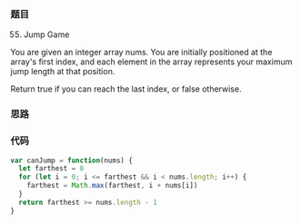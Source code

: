 ### 题目
55. Jump Game

You are given an integer array nums. You are initially positioned at the array's first index, and each element in the array represents your maximum jump length at that position.

Return true if you can reach the last index, or false otherwise.

### 思路

### 代码
```javascript
var canJump = function(nums) {
  let farthest = 0
  for (let i = 0; i <= farthest && i < nums.length; i++) {
    farthest = Math.max(farthest, i + nums[i])
  }
  return farthest >= nums.length - 1
}
```
